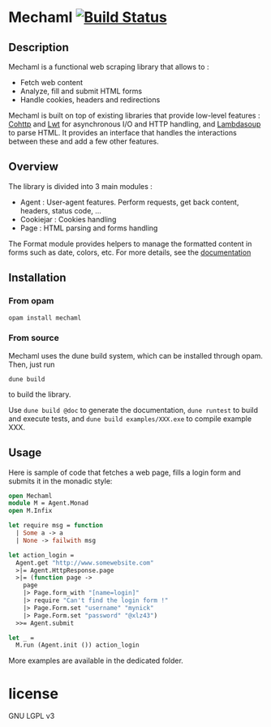 # Mechaml [![Build Status](https://travis-ci.org/yannham/mechaml.svg?branch=master)](https://travis-ci.org/yannham/mechaml)

## Description

Mechaml is a functional web scraping library that allows to :
* Fetch web content
* Analyze, fill and submit HTML forms
* Handle cookies, headers and redirections

Mechaml is built on top of existing libraries that provide low-level features : [Cohttp](https://github.com/mirage/ocaml-cohttp) and
[Lwt](https://github.com/ocsigen/lwt) for asynchronous I/O and HTTP handling, and
[Lambdasoup](https://github.com/aantron/lambda-soup) to parse HTML. It provides
an interface that handles the interactions between these and add a few
other features.

## Overview

The library is divided into 3 main modules :
* Agent : User-agent features. Perform requests, get back content, headers, status code, ...
* Cookiejar : Cookies handling
* Page : HTML parsing and forms handling

The Format module provides helpers to manage the formatted content in forms such
as date, colors, etc. For more details, see the [documentation](https://yannham.github.io/mechaml/)

## Installation

### From opam
```
opam install mechaml
```

### From source
Mechaml uses the dune build system, which can be installed through opam. Then,
just run 
```
dune build
```
to build the library.

Use `dune build @doc` to generate the documentation, `dune runtest` to build and
execute tests, and `dune build examples/XXX.exe` to compile example XXX.

## Usage

Here is sample of code that fetches a web page, fills a login form and submits
it in the monadic style:

```ocaml
open Mechaml
module M = Agent.Monad
open M.Infix

let require msg = function
  | Some a -> a
  | None -> failwith msg

let action_login =
  Agent.get "http://www.somewebsite.com"
  >|= Agent.HttpResponse.page
  >|= (function page ->
    page
    |> Page.form_with "[name=login]"
    |> require "Can't find the login form !"
    |> Page.Form.set "username" "mynick"
    |> Page.Form.set "password" "@xlz43")
  >>= Agent.submit

let _ =
  M.run (Agent.init ()) action_login
```

More examples are available in the dedicated folder.

# license

GNU LGPL v3
